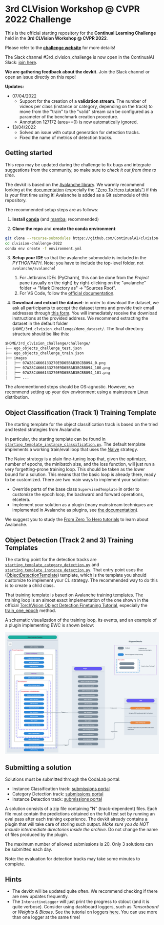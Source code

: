 # 3rd CLVision Workshop @ CVPR 2022 Challenge

This is the official starting repository for the **Continual Learning Challenge** held in the **3rd CLVision Workshop @ CVPR 2022**.

Please refer to the [**challenge website**](https://sites.google.com/view/clvision2022/challenge) for more details!

The Slack channel #3rd_clvision_challenge is now open in the ContinualAI Slack: [join here](https://continualai.slack.com/join/shared_invite/enQtNjQxNDYwMzkxNzk0LTBhYjg2MjM0YTM2OWRkNDYzOGE0ZTIzNDQ0ZGMzNDE3ZGUxNTZmNmM1YzJiYzgwMTkyZDQxYTlkMTI3NzZkNjU#/shared-invite/email).

**We are gathering feedback about the devkit.** Join the Slack channel or open an issue directly on this repo!

**Updates:**
- 07/04/2022
  - Support for the creation of a **validation stream**. The number of videos per class (instance or category, 
  depending on the track) to move from the "train" to the "valid" stream can be configured as a parameter of the
  benchmark creation procedure.
  - Annotation 127172 (area==0) is now automatically ignored.
- 13/04/2022
  - Solved an issue with output generation for detection tracks.
  - Fixed the name of metrics of detection tracks.

## Getting started

This repo may be updated during the challenge to fix bugs and integrate suggestions from the community, so make sure
to *check it out from time to time*.

The devkit is based on the [Avalanche library](https://github.com/ContinualAI/avalanche). We warmly recommend looking at the [documentation](https://avalanche.continualai.org/) (especially the ["Zero To Hero tutorials"](https://avalanche.continualai.org/from-zero-to-hero-tutorial/01_introduction)) if this is your first time using it!
Avalanche is added as a Git submodule of this repository. 

The recommended setup steps are as follows:

1. **Install [conda](https://docs.conda.io/projects/conda/en/latest/user-guide/install/download.html)** (and [mamba](https://github.com/mamba-org/mamba); recommended)

2. **Clone the repo** and **create the conda environment**:
```bash
git clone --recurse-submodules https://github.com/ContinualAI/clvision-challenge-2022.git
cd clvision-challenge-2022
conda env create -f environment.yml
```

3. **Setup your IDE** so that the avalanche submodule is included in the *PYTHONPATH*. Note: you have to include the top-level folder, not `avalanche/avalanche`!
   1. For Jetbrains IDEs (PyCharm), this can be done from the *Project* pane (usually on the right) by right-clicking on the "avalanche" folder -> "Mark Directory as" -> "Sources Root".
   2. For VS Code, follow the [official documentation](https://code.visualstudio.com/docs/python/environments#_use-of-the-pythonpath-variable).

4. **Download and extract the dataset**: in order to download the dataset, we ask all participants to accept the dataset terms and provide their email addresses through [this form](https://forms.gle/kwB3CRKAxkiJWVQ57). 
You will immediately receive the download instructions at the provided address. We recommend extracting the dataset in the default folder `$HOME/3rd_clvision_challenge/demo_dataset/`.
The final directory structure should be like this:

```
$HOME/3rd_clvision_challenge/challenge/
├── ego_objects_challenge_test.json
├── ego_objects_challenge_train.json
├── images
│   ├── 07A28C4666133270E9D65BAB3BCBB094_0.png
│   ├── 07A28C4666133270E9D65BAB3BCBB094_100.png
│   ├── 07A28C4666133270E9D65BAB3BCBB094_101.png
│   ├── ...
```

The aforementioned steps should be OS-agnostic. However, we recommend setting up your dev environment using a 
mainstream Linux distribution.

## Object Classification (Track 1) Training Template
The starting template for the object classification track is based on the tried and tested strategies from Avalanche.

In particular, the starting template can be found in 
[`starting_template_instance_classification.py`](starting_template_instance_classification.py). The 
default template implements a working train/eval loop that uses the
[Naive](https://avalanche-api.continualai.org/en/latest/generated/avalanche.training.Naive.html) strategy.

The Naive strategy is a plain fine-tuning loop that, given the optimizer, number of epochs, the minibatch size, and 
the loss function, will just run a very forgetting-prone training loop. This should be taken as the lower bound for a 
solution. This means that the basic loop is already there, ready to be customized. There are two main ways to implement 
your solution:
- Override parts of the base class `SupervisedTemplate` in order to customize the epoch loop, 
the backward and forward operations, etcetera.
- Implement your solution as a plugin (many mainstream techniques are implemented in Avalanche as plugins, 
see [the documentation](https://avalanche-api.continualai.org/en/latest/training.html#training-plugins)).

We suggest you to study the [From Zero To Hero tutorials](https://avalanche.continualai.org/from-zero-to-hero-tutorial/01_introduction) to learn about Avalanche.

## Object Detection (Track 2 and 3) Training Templates
The starting point for the detection tracks are
[`starting_template_category_detection.py`](starting_template_category_detection.py) and
[`starting_template_instance_detection.py`](starting_template_instance_detection.py).
That entry point uses the 
([ObjectDetectionTemplate](https://github.com/ContinualAI/avalanche/blob/master/avalanche/training/supervised/naive_object_detection.py))
template, which is the template you should customize to implement your CL strategy. The recommended way to do this is to create
a child class.

That training template is based on Avalanche [training templates](https://avalanche.continualai.org/from-zero-to-hero-tutorial/04_training). 
The training loop is an almost exact implementation of the one shown in the official
[TorchVision Object Detection Finetuning Tutorial](https://pytorch.org/tutorials/intermediate/torchvision_tutorial.html), 
especially the [train_one_epoch](https://github.com/pytorch/vision/blob/71d2bb0bc67044f55d38bfddf04e05be0343deab/references/detection/engine.py#L12) method.

A schematic visualization of the training loop, its events, and an example of a plugin implementing EWC is shown below:

![Object Detection Template schema](./docs/img/od_template.png)

## Submitting a solution
Solutions must be submitted through the CodaLab portal:
- Instance Classification track: [submissions portal](https://codalab.lisn.upsaclay.fr/competitions/3568)
- Category Detection track: [submissions portal](https://codalab.lisn.upsaclay.fr/competitions/3569)
- Instance Detection track: [submissions portal](https://codalab.lisn.upsaclay.fr/competitions/3570)

A solution consists of a zip file containing "N" (track-dependent) files. Each file must contain the predictions
obtained on the full test set by running an eval pass after each training experience.
The devkit already contains a plugin that will take care of storing such output. *Make sure you do NOT include 
intermediate directories inside the archive*. Do not change the name of files produced by the plugin.

The maximum number of allowed submissions is 20. Only 3 solutions can be submitted each day.

Note: the evaluation for detection tracks may take some minutes to complete.

## Hints

- The devkit will be updated quite often. We recommend checking if there are new updates frequently.
- The `InteractiveLogger` will just print the progress to stdout (and it is quite verbose). Consider using dashboard loggers, 
such as *Tensorboard* or *Weights & Biases*. See the tutorial on 
loggers [here](https://avalanche.continualai.org/from-zero-to-hero-tutorial/06_loggers). 
You can use more than one logger at the same time!
